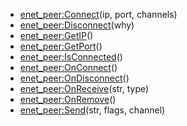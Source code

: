 - [enet_peer:Connect](nil)(ip, port, channels)
- [enet_peer:Disconnect](nil)(why)
- [enet_peer:GetIP](nil)()
- [enet_peer:GetPort](nil)()
- [enet_peer:IsConnected](nil)()
- [enet_peer:OnConnect](nil)()
- [enet_peer:OnDisconnect](nil)()
- [enet_peer:OnReceive](nil)(str, type)
- [enet_peer:OnRemove](nil)()
- [enet_peer:Send](nil)(str, flags, channel)